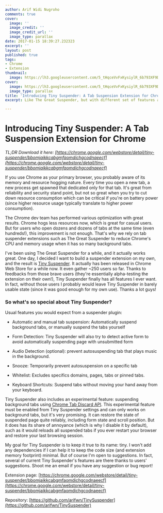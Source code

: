 ```yaml
---
author: Arif Widi Nugroho
comments: true
cover:
  image: ''
  image_credit: ''
  image_credit_url: ''
  image_type: parallax
date: 2017-01-15 18:39:27.232323
excerpt: ''
layout: post
published: true
tags:
- Chrome
- Extension
thumbnail:
  image: https://lh3.googleusercontent.com/5_tHqceVvFxKysiylR_6b793XF9DSJQyORnjh0phH9SbYkS9g8ClBB_61PyPqXNEG1BrJG3KsLVKulqUhkJewvbLaujjeZ0W46npgkyp_1Vk18-bnVuIpVU4Ew-KFQznEMoYUsM6NX1vrar7cNXLQ__cUvJkn6N6gMRs_CLT5t0TzNiVwg8EDHDxRuNBCGCatnkh0WVnRXaoBPbhF3txvmWm5i1BMjsEBCbUuDcf87Dvat2HMJ-IMJjGe0-4NHHiU1hVVlE1vebX835ToZ7Kuk4yVyMJG673X1upugDS9hTKs0FKrRiYAuE2lNLPxJ91p6nxmvpvJ1dUueVA158RLzmpv_exdXcejcMEQm3WCvrzoBEGv9NtF_rHeXjSRs9UQbwFVHz9mUXTBwjiX0Wxxjkem-LsnbxTZpCgl7Md30O7BhnXKFSjam9Rt3rDV2q_8qcHdXM8wBBdpIfh-6TE7qTss8bSmCBl3Oz-q7OWmB4ra-mCnpnNUlHjJnKA1gadno7sBeZwb73tcUHpQLTXf8igWLWM0w3D_x4q--E6DY4v68q1snmRaWs0IugJImqrkipKaY6dthV4ddXdaOxrPJSmBzs6Kedq8fj3Awga42nbF4SxvK9Y=w512-h300-no
cover:
  image: https://lh3.googleusercontent.com/5_tHqceVvFxKysiylR_6b793XF9DSJQyORnjh0phH9SbYkS9g8ClBB_61PyPqXNEG1BrJG3KsLVKulqUhkJewvbLaujjeZ0W46npgkyp_1Vk18-bnVuIpVU4Ew-KFQznEMoYUsM6NX1vrar7cNXLQ__cUvJkn6N6gMRs_CLT5t0TzNiVwg8EDHDxRuNBCGCatnkh0WVnRXaoBPbhF3txvmWm5i1BMjsEBCbUuDcf87Dvat2HMJ-IMJjGe0-4NHHiU1hVVlE1vebX835ToZ7Kuk4yVyMJG673X1upugDS9hTKs0FKrRiYAuE2lNLPxJ91p6nxmvpvJ1dUueVA158RLzmpv_exdXcejcMEQm3WCvrzoBEGv9NtF_rHeXjSRs9UQbwFVHz9mUXTBwjiX0Wxxjkem-LsnbxTZpCgl7Md30O7BhnXKFSjam9Rt3rDV2q_8qcHdXM8wBBdpIfh-6TE7qTss8bSmCBl3Oz-q7OWmB4ra-mCnpnNUlHjJnKA1gadno7sBeZwb73tcUHpQLTXf8igWLWM0w3D_x4q--E6DY4v68q1snmRaWs0IugJImqrkipKaY6dthV4ddXdaOxrPJSmBzs6Kedq8fj3Awga42nbF4SxvK9Y=w1024-h600-no
  image_type: parallax
title: 'Introducing Tiny Suspender: A Tab Suspension Extension for Chrome'
excerpt: Like The Great Suspender, but with different set of features and implementation.

---
```


# Introducing Tiny Suspender: A Tab Suspension Extension for Chrome

<i>TL;DR Download it here: [https://chrome.google.com/webstore/detail/tiny-suspender/bbomjaikkcabgmfaomdichgcodnaeecf](https://chrome.google.com/webstore/detail/tiny-suspender/bbomjaikkcabgmfaomdichgcodnaeecf) </i>

If you use Chrome as your primary browser, you probably aware of its memory and resource hogging nature. Every time you open a new tab, a new process get spawned that dedicated only for that tab. It's great from reliability and security stand point, but not so great when you try to cut down resource consumption which can be critical if you're on battery power (since higher resource usage typically translate to higher power consumption).

The Chrome dev team has performed various optimization with great results. Chrome hogs less resources now, which is great for casual users. But for users who open dozens and dozens of tabs at the same time (even hundreds!), this improvement is not enough. That's why we rely on tab suspender extensions such as The Great Suspender to reduce Chrome's CPU and memory usage when it has so many background tabs.

I've been using The Great Suspender for a while, and it actually works great. One day, I decided I want to build a suspender extension on my own, and the result is [Tiny Suspender](https://chrome.google.com/webstore/detail/tiny-suspender/bbomjaikkcabgmfaomdichgcodnaeecf). It actually has been released in Chrome Web Store for a while now. It even gather ~250 users so far. Thanks to feedbacks from those brave users (they're essentially alpha-testing the extension on their own!), Tiny Suspender finally has all features I ever want. In fact, without those users I probably would leave Tiny Suspender in barely usable state (since it was good enough for my own use). Thanks a lot guys!


### So what's so special about Tiny Suspender?

Usual features you would expect from a suspender plugin:

- Automatic and manual tab suspension: Automatically suspend background tabs, or manually suspend the tabs yourself

- Form Detection: Tiny Suspender will also try to detect active form to avoid automatically suspending page with unsubmitted form

- Audio Detection (optional): prevent autosuspending tab that plays music in the background.

- Snooze: Temporarily prevent autosuspension on a specific tab

- Whitelist: Excludes specifics domains, pages, tabs or pinned tabs.

- Keyboard Shortcuts: Suspend tabs without moving your hand away from your keyboard.


Tiny Suspender also includes an experimental feature: suspending background tabs using [Chrome Tab Discard API](https://developers.google.com/web/updates/2015/09/tab-discarding). This experimental feature must be enabled from Tiny Suspender settings and can only works on background tabs, but it's very promising. It can restore the state of suspended page quite reliably, including form state and scroll position. But it does has its share of annoyance (which is why I disable it by default), such as it would reloads all suspended tabs if you ever restart your browser and restore your last browsing session.

My goal for Tiny Suspender is to keep it true to its name: tiny. I won't add any dependencies if I can help it to keep the code size (and extension memory footprint) minimal. But of course I'm open to suggestions. In fact, several of current Tiny Suspender's features are there thanks to users' suggestions. Shoot me an email if you have any suggestion or bug report!

Extension page: [https://chrome.google.com/webstore/detail/tiny-suspender/bbomjaikkcabgmfaomdichgcodnaeecf](https://chrome.google.com/webstore/detail/tiny-suspender/bbomjaikkcabgmfaomdichgcodnaeecf)

Repository: [https://github.com/arifwn/TinySuspender](https://github.com/arifwn/TinySuspender)

